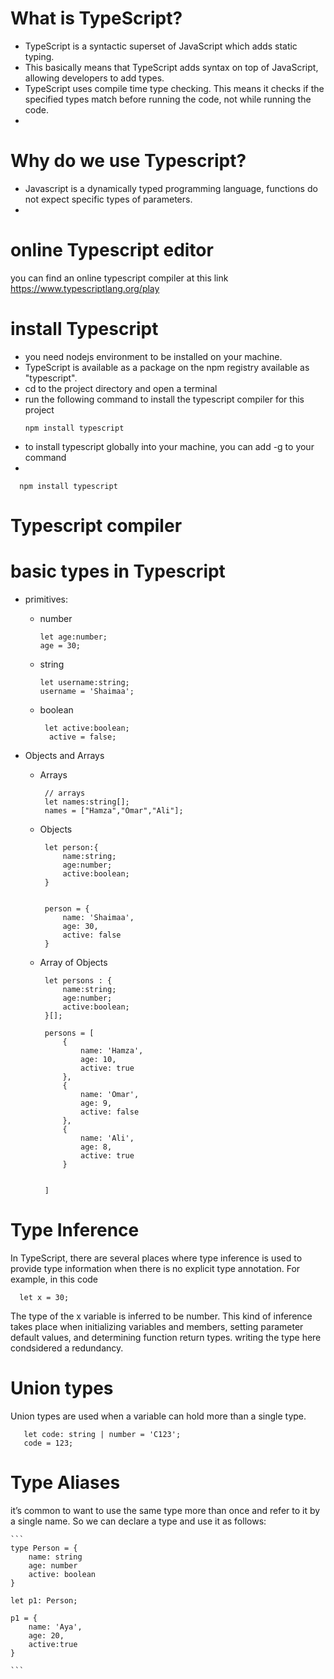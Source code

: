 # What is TypeScript?
-  TypeScript is a syntactic superset of JavaScript which adds static typing.
-  This basically means that TypeScript adds syntax on top of JavaScript, allowing developers to add types.
-  TypeScript uses compile time type checking. This means it checks if the specified types match before running the code, not while running the code.
-  


# Why do we use Typescript?
-  Javascript is a dynamically typed programming language, functions do not expect specific types of parameters.
-  
# online Typescript editor
you can find an online typescript compiler at this link
https://www.typescriptlang.org/play

# install Typescript
-  you need nodejs environment to be installed on your machine.
-  TypeScript is available as a package on the npm registry available as "typescript".
-  cd to the project directory and open a terminal
- run the following command to install the typescript compiler for this project
  ```
  npm install typescript
  ```
- to install typescript globally into your machine, you can add -g to your command
- 

```
  npm install typescript
  ```
# Typescript compiler


# basic types in Typescript
 -  primitives:
     - number
         ```
         let age:number;
         age = 30;
         ```
     - string
         ```
         let username:string;
         username = 'Shaimaa';
         ```
     - boolean
        ```
         let active:boolean;
          active = false;
         ```

 -  Objects and Arrays
     -  Arrays
         ```
          // arrays
          let names:string[];
          names = ["Hamza","Omar","Ali"];
         ```

      -  Objects
         ```
          let person:{
              name:string;
              age:number;
              active:boolean;
          }
          
          
          person = {
              name: 'Shaimaa',
              age: 30,
              active: false
          }
         ```

    -  Array of Objects
         ```
          let persons : {
              name:string;
              age:number;
              active:boolean;
          }[];
          
          persons = [
              {
                  name: 'Hamza',
                  age: 10,
                  active: true
              },
              {
                  name: 'Omar',
                  age: 9,
                  active: false
              },
              {
                  name: 'Ali',
                  age: 8,
                  active: true
              }
          
          
          ]
        ```
   # Type Inference
   In TypeScript, there are several places where type inference is used to provide type information when there is no explicit type annotation. For example, in this code
  ```
    let x = 30;
  ```

The type of the x variable is inferred to be number. This kind of inference takes place when initializing variables and members, setting parameter default values, and determining function return types.
writing the type here condsidered a redundancy.


# Union types
Union types are used when a variable can hold more than a single type.
 ```
    let code: string | number = 'C123';
    code = 123;
  ```


# Type Aliases
it’s common to want to use the same type more than once and refer to it by a single name.
So we can declare a type and use it as follows:

    ```
    type Person = {
        name: string
        age: number
        active: boolean
    }
    
    let p1: Person;
    
    p1 = {
        name: 'Aya',
        age: 20,
        active:true
    }
    
    ```


